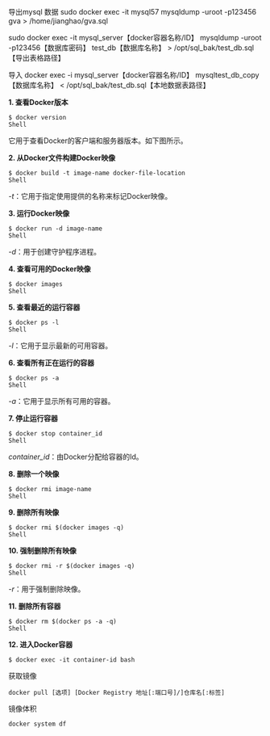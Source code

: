 导出mysql 数据
 sudo docker exec -it mysql57 mysqldump -uroot -p123456 gva > /home/jianghao/gva.sql

sudo docker exec -it  mysql_server【docker容器名称/ID】 mysqldump -uroot -p123456【数据库密码】 test_db【数据库名称】 > /opt/sql_bak/test_db.sql【导出表格路径】

导入
docker exec -i  mysql_server【docker容器名称/ID】 mysqltest_db_copy【数据库名称】 < /opt/sql_bak/test_db.sql【本地数据表路径】



**1. 查看Docker版本**

```shell
$ docker version
Shell
```

它用于查看Docker的客户端和服务器版本。如下图所示。

**2. 从Docker文件构建Docker映像**

```shell
$ docker build -t image-name docker-file-location
Shell
```

*-t*：它用于指定使用提供的名称来标记Docker映像。

**3. 运行Docker映像**

```shell
$ docker run -d image-name
Shell
```

*-d*：用于创建守护程序进程。

**4. 查看可用的Docker映像**

```shell
$ docker images
Shell
```

**5. 查看最近的运行容器**

```shell
$ docker ps -l
Shell
```

*-l*：它用于显示最新的可用容器。

**6. 查看所有正在运行的容器**

```shell
$ docker ps -a
Shell
```

*-a*：它用于显示所有可用的容器。

**7. 停止运行容器**

```shell
$ docker stop container_id
Shell
```

*container_id*：由Docker分配给容器的Id。

**8. 删除一个映像**

```shell
$ docker rmi image-name
Shell
```

**9. 删除所有映像**

```shell
$ docker rmi $(docker images -q)
Shell
```

**10. 强制删除所有映像**

```shell
$ docker rmi -r $(docker images -q)
Shell
```

*-r*：用于强制删除映像。

**11. 删除所有容器**

```shell
$ docker rm $(docker ps -a -q)
Shell
```

**12. 进入Docker容器**

```shell
$ docker exec -it container-id bash
```



获取镜像

```shell
docker pull [选项] [Docker Registry 地址[:端口号]/]仓库名[:标签]
```

镜像体积

```shell
docker system df
```

